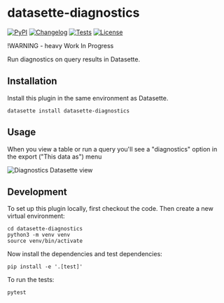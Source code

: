 # datasette-diagnostics

[![PyPI](https://img.shields.io/pypi/v/datasette-diagnostics.svg)](https://pypi.org/project/datasette-diagnostics/)
[![Changelog](https://img.shields.io/github/v/release/davefowler/datasette-diagnostics?include_prereleases&label=changelog)](https://github.com/davefowler/datasette-diagnostics/releases)
[![Tests](https://github.com/davefowler/datasette-diagnostics/workflows/Test/badge.svg)](https://github.com/davefowler/datasette-diagnostics/actions?query=workflow%3ATest)
[![License](https://img.shields.io/badge/license-Apache%202.0-blue.svg)](https://github.com/davefowler/datasette-diagnostics/blob/main/LICENSE)

!WARNING - heavy Work In Progress

Run diagnostics on query results in Datasette.

## Installation

Install this plugin in the same environment as Datasette.

    datasette install datasette-diagnostics

## Usage

When you view a table or run a query you'll see a "diagnostics" option in the export ("This data as") menu

![Diagnostics Datasette view](https://p38.f2.n0.cdn.getcloudapp.com/items/JruygbWq/2b1c9dd9-a342-48b3-ad5f-42533371b4ff.png?source=viewer&v=8ff4ea38a9209c681e3465d87457dafa)

## Development

To set up this plugin locally, first checkout the code. Then create a new virtual environment:

    cd datasette-diagnostics
    python3 -m venv venv
    source venv/bin/activate

Now install the dependencies and test dependencies:

    pip install -e '.[test]'

To run the tests:

    pytest
